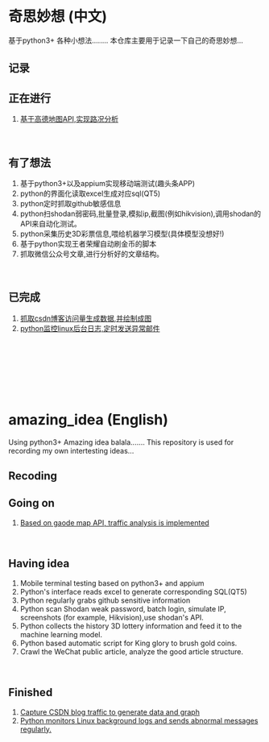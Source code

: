 # 奇思妙想 (中文)

基于python3+
各种小想法........
本仓库主要用于记录一下自己的奇思妙想...

记录
-----

## 正在进行
1. [基于高德地图API,实现路况分析](https://github.com/unlimitbladeworks/traffic-monitor)

<br>

## 有了想法
1. 基于python3+以及appium实现移动端测试(趣头条APP)
2. python的界面化读取excel生成对应sql(QT5)
3. python定时抓取github敏感信息
4. python扫shodan弱密码,批量登录,模拟ip,截图(例如hikvision),调用shodan的API来自动化测试。
5. python采集历史3D彩票信息,喂给机器学习模型(具体模型没想好!)
6. 基于python实现王者荣耀自动刷金币的脚本
7. 抓取微信公众号文章,进行分析好的文章结构。

<br>

## 已完成
1. [抓取csdn博客访问量生成数据,并绘制成图](https://github.com/unlimitbladeworks/spider_csdn)
2. [python监控linux后台日志,定时发送异常邮件](https://github.com/unlimitbladeworks/monitor-linux)
<br>
<br>
<br>
<br>
<br>
<br>


# amazing_idea (English)

Using python3+
Amazing idea balala.......
This repository is used for recording my own intertesting ideas...

Recoding
-----

## Going on
1. [Based on gaode map API, traffic analysis is implemented](https://github.com/unlimitbladeworks/traffic-monitor)

<br>

## Having idea
1. Mobile terminal testing based on python3+ and appium
2. Python's interface reads excel to generate corresponding SQL(QT5)
3. Python regularly grabs github sensitive information
4. Python scan Shodan weak password, batch login, simulate IP, screenshots (for example, Hikvision),use shodan's API.
5. Python collects the history 3D lottery information and feed it to the machine learning model.
6. Python based automatic script for King glory to brush gold coins.
7. Crawl the WeChat public article, analyze the good article structure.
<br>

## Finished
1. [Capture CSDN blog traffic to generate data and graph](https://github.com/unlimitbladeworks/spider_csdn)
2. [Python monitors Linux background logs and sends abnormal messages regularly.](https://github.com/unlimitbladeworks/monitor-linux)
<br>

<br>
<br>
<br>
<br>
<br>
<br>



